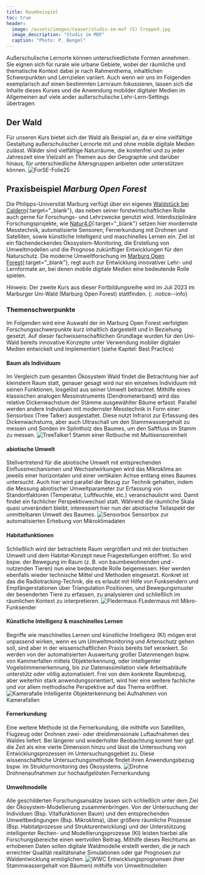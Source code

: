 ```yaml
---
title: Raumbeispiel
toc: true
header:
  image: /assets/images/teaser/studis-im-mof (5) Cropped.jpg
  image_description: "Studis im MOF"
  caption: "Photo: P. Bengel"
---
```


Außerschulische Lernorte können unterschiedlichste Formen annehmen. 
Sie eignen sich für rurale wie urbane Gebiete, wobei der räumliche und thematische Kontext 
dabei je nach Rahmenthema, inhaltlichen Schwerpunkten und Lernzielen variiert. Auch wenn wir uns im Folgenden exemplarisch auf einen bestimmten Lernraum fokussieren, lassen sich die Inhalte dieses Kurses und die Anwendung mobilder digitaler Medien im Allgemeinen auf viele ander außerschulische Lehr-Lern-Settings übertragen.
<!--more--> 
## Der Wald
Für unseren Kurs bietet sich der Wald als Beispiel an, da er eine vielfältige Gestaltung außerschulischer Lernorte mit und ohne mobile digitale Medien zulässt. Wälder sind vielfältige Naturräume, die kostenfrei und zu jeder Jahreszeit eine Vielzahl an Themen aus der Geographie und darüber hinaus, für unterschiedliche Altersgruppen anbieten oder unterstützen können. 
![ForSE-Folie25]({{site.baseurl}}/assets/images/ForSE-Folie25.png)


## Praxisbeispiel *Marburg Open Forest*
Die Philipps-Universität Marburg verfügt über ein eigenes [Waldstück bei Caldern](https://www.openstreetmap.org/search?whereami=1&query=50.84060%2C8.69065#map=15/50.8390/8.6821){:target="_blank"}, das neben seiner forstwirtschaftlichen Rolle auch gerne für Forschungs- und Lehrzwecke genutzt wird. Interdisziplinäre Forschungsprojekte, wie [Natur4.0](https://www.uni-marburg.de/de/fb19/natur40){:target="_blank"} setzen hier mordernste Messtechnik, automatisierte Sensoren, Fernerkundung mit Drohnen und Satelliten, sowie künstliche Intelligenz und maschinelles Lernen ein. Ziel ist ein flächendeckendes Ökosystem-Monitoring, die Erstellung von Umweltmodellen und die Prognose zukünftiger Entwicklungen für den Naturschutz. Die moderne Umweltforschung im [Marburg Open Forest](https://www.uni-marburg.de/de/fb19/fachbereich/infrastruktur/mof){:target="_blank"}, regt auch zur Entwicklung innovativer Lehr- und Lernformate an, bei denen mobile digitale Medien eine bedeutende Rolle spielen. 

Hinweis: Der zweite Kurs aus dieser Fortbildungsreihe wird im Juli 2023 im Marburger Uni-Wald (Marburg Open Forest) stattfinden.
{: .notice--info}

### Themenschwerpunkte
Im Folgenden wird eine Auswahl der im Marburg Open Forest verfolgten Forschungsschwerpunkte kurz inhaltlich dargestellt und in Beziehung gesetzt. Auf dieser fachwissenschaftlichen Grundlage wurden für den Uni-Wald bereits innovative Konzepte unter Verwendung mobiler digitaler Medien entwickelt und Implementiert (siehe Kapitel: Best Practice) 
#### Baum als Individuum
Im Vergleich zum gesamten Ökosystem Wald findet die Betrachtung hier auf kleinstem Raum statt, genauer gesagt wird nur ein einzelnes Individuum mit seinen Funktionen, losgelöst aus seiner Umwelt betrachtet. Mithilfe eines klassischen analogen Messinstruments (Dendrometerband) wird das relative Dickenwachstum der Stämme ausgewählter Bäume erfasst. Parallel werden andere Individuen mit modernster Messtechnik in Form einer Sensorbox (Tree Talker) ausgestattet. Diese nutzt Infrarot zur Erfassung des Dickenwachstums, aber auch Ultraschall um den Stammwassergehalt zu messen und Sonden im Splintholz des Baumes, um den Saftfluss im Stamm zu messen. 
![TreeTalker1]({{site.baseurl}}/assets/images/TreeTalker1.png)
Stamm einer Rotbuche mit Multisensoreinheit<br>
#### abiotische Umwelt
Stellvertretend für die abiotische Umwelt mit entsprechenden Einflussmechanismen und Wechselwirkungen wird das Mikroklima an jeweils einer horizontalen und einer vertikalen Achse entlang eines Baumes untersucht. Auch hier wird parallel der Bezug zur Technik gehalten, indem die Messung abiotischer Umweltparameter zur Erfassung von Standortfaktoren (Temperatur, Luftfeuchte, etc.) veranschaulicht wird. Damit findet ein fachlicher Perspektivwechsel statt. Während die räumliche Skala quasi unverändert bleibt, interessiert hier nun der abiotische Teilaspekt der unmittelbaren Umwelt des Baumes.
![Sensorbox]({{site.baseurl}}/assets/images/Sensorbox.jpg)
Sensorbox zur automatisierten Erhebung von Mikroklimadaten<br>
#### Habitatfunktionen
Schließlich wird der betrachtete Raum vergrößert und mit der biotischen Umwelt und dem Habitat-Konzept neue Fragestellungen eröffnet. So wird bspw. der Bewegung im Raum (z. B. von baumbewohnenden und -nutzenden Tieren) nun eine bedeutende Rolle beigemessen. Hier werden ebenfalls wieder technische Mittel und Methoden eingesetzt. Konkret ist das die Radiotracking-Technik, die es erlaubt mit Hilfe von Funksendern und Empfängerstationen über Triangulation Positionen, und Bewegungsmuster der besenderten Tiere zu erfassen, zu analysieren und schließlich im räumlichen Kontext zu interpretieren.
![Fledermaus]({{site.baseurl}}/assets/images/Fledermaus.jpg)
FLedermaus mit Mikro-Funksender<br>
#### Künstliche Intelligenz & maschinelles Lernen
Begriffe wie maschinelles Lernen und künstliche Intelligenz (KI) mögen erst unpassend wirken, wenn es um Umweltmonitoring und Artenschutz gehen soll, sind aber in der wissenschaftlichen Praxis bereits tief verankert. So werden von der automatisierten Auswertung großer Datenmengen bspw. von Kammerfallen mittels Objekterkennung, oder intelligenter Vogelstimmenerkennung, bis zur Datenassimilation viele Arbeitsabläufe unterstütz oder völlig automatisiert. Frei von dem konkrete Raumbezug, aber weiterhin stark anwendungsorientiert, wird hier eine weitere fachliche und vor allem methodische Perspektive auf das Thema eröffnet.
![Kamerafalle]({{site.baseurl}}/assets/images/Kamerafalle.jpg)
Intelligente Objekterkennung bei Aufnahmen von Kamerafallen<br>
#### Fernerkundung
Eine weitere Methode ist die Fernerkundung, die mithilfe von Satelliten, Flugzeug oder Drohnen zwei- oder dreidimensionale Luftaufnahmen des Waldes liefert. Bei längerer und wiederholter Beobachtung kommt hier ggf. die Zeit als eine vierte Dimension hinzu und lässt die Untersuchung von Entwicklungsprozessen im Untersuchungsgebiet zu. Diese wissenschaftliche Untersuchungsmethode findet ihren Anwendungsbezug bspw. im Strukturmonitoring des Ökosystems.
![Drohne]({{site.baseurl}}/assets/images/Drohne.PNG)
Drohnenaufnahmen zur hochaufgelösten Fernerkundung<br>
#### Umweltmodelle
Alle geschilderten Forschungsansätze lassen sich schließlich unter dem Ziel der Ökosystem-Modellierung zusammenbringen. Von der Untersuchung der Individuen (Bsp. Vitalfunktionen Baum) und den entsprechenden Umweltbedingungen (Bsp. Mikroklima), über größere räumliche Prozesse (Bsp. Habitatprozesse und Strukturentwicklung) und der Unterstützung intelligenter Rechen- und Modellierungsprozesse (KI) leisten hierbei alle Forschungsbereiche einen wertvollen Beitrag. Mithilfe dieses Reichtums an erhobenen Daten sollen digitale Waldmodelle erstellt werden, die je nach erreichter Qualität realitätsnahe Simulationen oder gar Prognosen zur Waldentwicklung ermöglichen. 
![WWC]({{site.baseurl}}/assets/images/WWC.jpg)
Entwicklungsprognonsen (hier Stammwassergehalt von Bäumen) mithilfe von Umweltmodellen<br>
